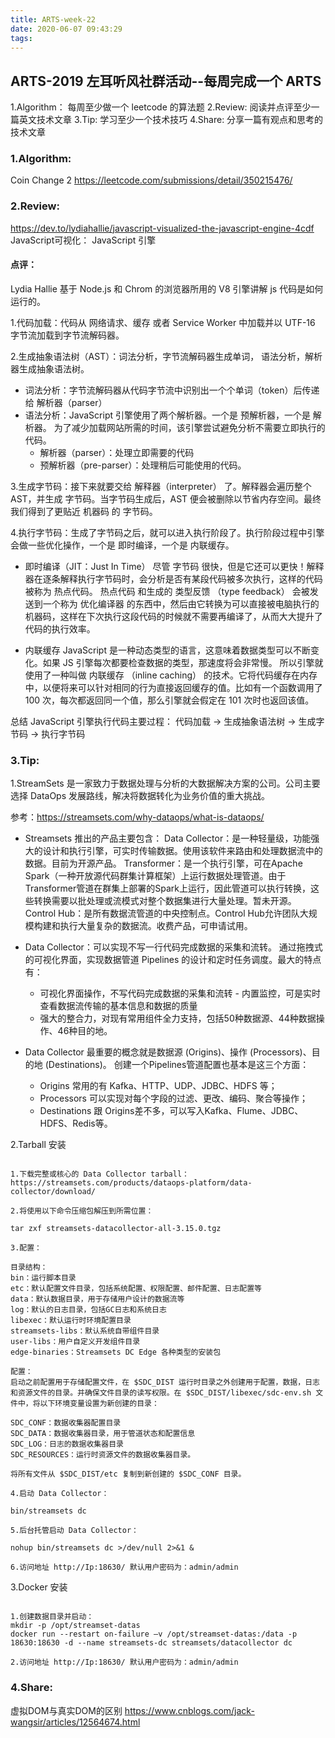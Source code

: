 ```yaml
---
title: ARTS-week-22
date: 2020-06-07 09:43:29
tags:
---
```


## ARTS-2019 左耳听风社群活动--每周完成一个 ARTS
1.Algorithm： 每周至少做一个 leetcode 的算法题
2.Review: 阅读并点评至少一篇英文技术文章
3.Tip: 学习至少一个技术技巧
4.Share: 分享一篇有观点和思考的技术文章

### 1.Algorithm:

Coin Change 2 https://leetcode.com/submissions/detail/350215476/

### 2.Review:

https://dev.to/lydiahallie/javascript-visualized-the-javascript-engine-4cdf
JavaScript️可视化： JavaScript 引擎

#### 点评：

Lydia Hallie 基于 Node.js 和 Chrom 的浏览器所用的 V8 引擎讲解 js 代码是如何运行的。

1.代码加载：代码从 网络请求、缓存 或者 Service Worker 中加载并以 UTF-16 字节流加载到字节流解码器。

2.生成抽象语法树（AST）：词法分析，字节流解码器生成单词， 语法分析，解析器生成抽象语法树。

- 词法分析：字节流解码器从代码字节流中识别出一个个单词（token）后传递给 解析器（parser）
- 语法分析：JavaScript 引擎使用了两个解析器。一个是 预解析器，一个是 解析器。 为了减少加载网站所需的时间，该引擎尝试避免分析不需要立即执行的代码。
  - 解析器（parser）：处理立即需要的代码
  - 预解析器（pre-parser）：处理稍后可能使用的代码。 

3.生成字节码：接下来就要交给 解释器（interpreter） 了。解释器会遍历整个 AST，并生成 字节码。当字节码生成后，AST 便会被删除以节省内存空间。最终我们得到了更贴近 机器码 的 字节码。

4.执行字节码：生成了字节码之后，就可以进入执行阶段了。执行阶段过程中引擎会做一些优化操作，一个是 即时编译，一个是 内联缓存。

- 即时编译（JIT：Just In Time）
尽管 字节码 很快，但是它还可以更快！解释器在逐条解释执行字节码时，会分析是否有某段代码被多次执行，这样的代码被称为 热点代码。
热点代码 和生成的 类型反馈 （type feedback） 会被发送到一个称为 优化编译器 的东西中，然后由它转换为可以直接被电脑执行的 机器码，这样在下次执行这段代码的时候就不需要再编译了，从而大大提升了代码的执行效率。

- 内联缓存
JavaScript 是一种动态类型的语言，这意味着数据类型可以不断变化。如果 JS 引擎每次都要检查数据的类型，那速度将会非常慢。
所以引擎就使用了一种叫做 内联缓存 （inline caching） 的技术。它将代码缓存在内存中，以便将来可以针对相同的行为直接返回缓存的值。比如有一个函数调用了 100 次，每次都返回同一个值，那么引擎就会假定在 101 次时也返回该值。

总结
JavaScript 引擎执行代码主要过程： 代码加载 -> 生成抽象语法树 ->  生成字节码 -> 执行字节码

### 3.Tip:

1.StreamSets 是一家致力于数据处理与分析的大数据解决方案的公司。公司主要选择 DataOps 发展路线，解决将数据转化为业务价值的重大挑战。

参考：https://streamsets.com/why-dataops/what-is-dataops/

- Streamsets 推出的产品主要包含：
Data Collector：是一种轻量级，功能强大的设计和执行引擎，可实时传输数据。使用该软件来路由和处理数据流中的数据。目前为开源产品。
Transformer：是一个执行引擎，可在Apache Spark（一种开放源代码群集计算框架）上运行数据处理管道。由于Transformer管道在群集上部署的Spark上运行，因此管道可以执行转换，这些转换需要以批处理或流模式对整个数据集进行大量处理。暂未开源。
Control Hub：是所有数据流管道的中央控制点。Control Hub允许团队大规模构建和执行大量复杂的数据流。收费产品，可申请试用。

- Data Collector：可以实现不写一行代码完成数据的采集和流转。 通过拖拽式的可视化界面，实现数据管道 Pipelines 的设计和定时任务调度。最大的特点有：
  - 可视化界面操作，不写代码完成数据的采集和流转
  - 内置监控，可是实时查看数据流传输的基本信息和数据的质量
  - 强大的整合力，对现有常用组件全力支持，包括50种数据源、44种数据操作、46种目的地。

- Data Collector 最重要的概念就是数据源 (Origins)、操作 (Processors)、目的地 (Destinations)。 创建一个Pipelines管道配置也基本是这三个方面：
  - Origins 常用的有 Kafka、HTTP、UDP、JDBC、HDFS 等；
  - Processors 可以实现对每个字段的过滤、更改、编码、聚合等操作；
  - Destinations 跟 Origins差不多，可以写入Kafka、Flume、JDBC、HDFS、Redis等。

2.Tarball 安装

```shell

1.下载完整或核心的 Data Collector tarball：
https://streamsets.com/products/dataops-platform/data-collector/download/

2.将使用以下命令压缩包解压到所需位置：

tar zxf streamsets-datacollector-all-3.15.0.tgz

3.配置： 

目录结构：
bin：运行脚本目录
etc：默认配置文件目录，包括系统配置、权限配置、邮件配置、日志配置等
data：默认数据目录，用于存储用户设计的数据流等
log：默认的日志目录，包括GC日志和系统日志
libexec：默认运行时环境配置目录
streamsets-libs：默认系统自带组件目录
user-libs：用户自定义开发组件目录
edge-binaries：Streamsets DC Edge 各种类型的安装包

配置：
启动之前配置用于存储配置文件，在 $SDC_DIST 运行时目录之外创建用于配置，数据，日志和资源文件的目录。并确保文件目录的读写权限。在 $SDC_DIST/libexec/sdc-env.sh 文件中，将以下环境变量设置为新创建的目录：

SDC_CONF：数据收集器配置目录
SDC_DATA：数据收集器目录，用于管道状态和配置信息
SDC_LOG：日志的数据收集器目录
SDC_RESOURCES：运行时资源文件的数据收集器目录。

将所有文件从 $SDC_DIST/etc 复制到新创建的 $SDC_CONF 目录。

4.启动 Data Collector：

bin/streamsets dc

5.后台托管启动 Data Collector：

nohup bin/streamsets dc >/dev/null 2>&1 &

6.访问地址 http://Ip:18630/ 默认用户密码为：admin/admin

```

3.Docker 安装

```shell

1.创建数据目录并启动：
mkdir -p /opt/streamset-datas
docker run --restart on-failure –v /opt/streamset-datas:/data -p 18630:18630 -d --name streamsets-dc streamsets/datacollector dc

2.访问地址 http://Ip:18630/ 默认用户密码为：admin/admin

```

### 4.Share:

虚拟DOM与真实DOM的区别
https://www.cnblogs.com/jack-wangsir/articles/12564674.html